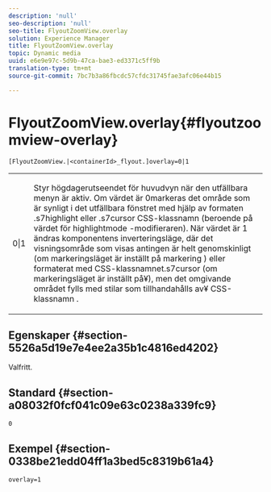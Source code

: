 ```yaml
---
description: 'null'
seo-description: 'null'
seo-title: FlyoutZoomView.overlay
solution: Experience Manager
title: FlyoutZoomView.overlay
topic: Dynamic media
uuid: e6e9e97c-5d9b-47ca-bae3-ed3371c5ff9b
translation-type: tm+mt
source-git-commit: 7bc7b3a86fbcdc57cfdc31745fae3afc06e44b15

---
```



# FlyoutZoomView.overlay{#flyoutzoomview-overlay}

`[FlyoutZoomView.|<containerId>_flyout.]overlay=0|1`

<table id="table_D052090D052D4273B37872C0C7E09E4B"> 
 <tbody> 
  <tr> 
   <td colname="col1"> <p><span class="codeph"> 0|1</span> </p> </td> 
   <td colname="col2"> <p> Styr högdagerutseendet för huvudvyn när den utfällbara menyn är aktiv. Om värdet är <span class="codeph"> 0</span>markeras det område som är synligt i det utfällbara fönstret med hjälp av formaten <span class="codeph"> .s7highlight</span> eller <span class="codeph"> .s7cursor</span> CSS-klassnamn (beroende på värdet för <span class="codeph"> highlightmode</span> -modifieraren). När värdet är <span class="codeph"> 1</span> ändras komponentens inverteringsläge, där det visningsområde som visas antingen är helt genomskinligt (om markeringsläget <span class="codeph"> är inställt på</span> markering <span class="codeph"> ) eller formaterat med CSS-klassnamnet</span>.s7cursor <span class="codeph"> (om markeringsläget</span> <span class="codeph"></span> <span class="codeph"></span><span class="codeph"></span> är inställt på¥), men det omgivande området fylls med stilar som tillhandahålls av¥ CSS-klassnamn . </p> </td> 
  </tr> 
 </tbody> 
</table>

## Egenskaper {#section-5526a5d19e7e4ee2a35b1c4816ed4202}

Valfritt.

## Standard {#section-a08032f0fcf041c09e63c0238a339fc9}

`0`

## Exempel {#section-0338be21edd04ff1a3bed5c8319b61a4}

`overlay=1`
